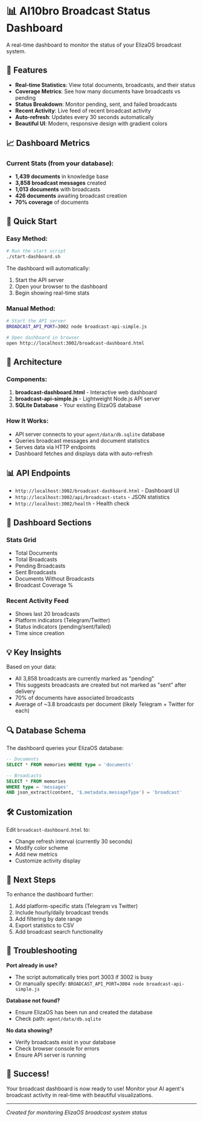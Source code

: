 # 📊 AI10bro Broadcast Status Dashboard

A real-time dashboard to monitor the status of your ElizaOS broadcast system.

## 🎯 Features

- **Real-time Statistics**: View total documents, broadcasts, and their status
- **Coverage Metrics**: See how many documents have broadcasts vs pending
- **Status Breakdown**: Monitor pending, sent, and failed broadcasts
- **Recent Activity**: Live feed of recent broadcast activity
- **Auto-refresh**: Updates every 30 seconds automatically
- **Beautiful UI**: Modern, responsive design with gradient colors

## 📈 Dashboard Metrics

### Current Stats (from your database):
- **1,439 documents** in knowledge base
- **3,858 broadcast messages** created
- **1,013 documents** with broadcasts
- **426 documents** awaiting broadcast creation
- **70% coverage** of documents

## 🚀 Quick Start

### Easy Method:
```bash
# Run the start script
./start-dashboard.sh
```

The dashboard will automatically:
1. Start the API server
2. Open your browser to the dashboard
3. Begin showing real-time stats

### Manual Method:
```bash
# Start the API server
BROADCAST_API_PORT=3002 node broadcast-api-simple.js

# Open dashboard in browser
open http://localhost:3002/broadcast-dashboard.html
```

## 🔧 Architecture

### Components:
1. **broadcast-dashboard.html** - Interactive web dashboard
2. **broadcast-api-simple.js** - Lightweight Node.js API server
3. **SQLite Database** - Your existing ElizaOS database

### How It Works:
- API server connects to your `agent/data/db.sqlite` database
- Queries broadcast messages and document statistics
- Serves data via HTTP endpoints
- Dashboard fetches and displays data with auto-refresh

## 📊 API Endpoints

- `http://localhost:3002/broadcast-dashboard.html` - Dashboard UI
- `http://localhost:3002/api/broadcast-stats` - JSON statistics
- `http://localhost:3002/health` - Health check

## 🎨 Dashboard Sections

### Stats Grid
- Total Documents
- Total Broadcasts  
- Pending Broadcasts
- Sent Broadcasts
- Documents Without Broadcasts
- Broadcast Coverage %

### Recent Activity Feed
- Shows last 20 broadcasts
- Platform indicators (Telegram/Twitter)
- Status indicators (pending/sent/failed)
- Time since creation

## 💡 Key Insights

Based on your data:
- All 3,858 broadcasts are currently marked as "pending"
- This suggests broadcasts are created but not marked as "sent" after delivery
- 70% of documents have associated broadcasts
- Average of ~3.8 broadcasts per document (likely Telegram + Twitter for each)

## 🔍 Database Schema

The dashboard queries your ElizaOS database:
```sql
-- Documents
SELECT * FROM memories WHERE type = 'documents'

-- Broadcasts  
SELECT * FROM memories 
WHERE type = 'messages' 
AND json_extract(content, '$.metadata.messageType') = 'broadcast'
```

## 🛠 Customization

Edit `broadcast-dashboard.html` to:
- Change refresh interval (currently 30 seconds)
- Modify color scheme
- Add new metrics
- Customize activity display

## 📝 Next Steps

To enhance the dashboard further:
1. Add platform-specific stats (Telegram vs Twitter)
2. Include hourly/daily broadcast trends
3. Add filtering by date range
4. Export statistics to CSV
5. Add broadcast search functionality

## 🐛 Troubleshooting

**Port already in use?**
- The script automatically tries port 3003 if 3002 is busy
- Or manually specify: `BROADCAST_API_PORT=3004 node broadcast-api-simple.js`

**Database not found?**
- Ensure ElizaOS has been run and created the database
- Check path: `agent/data/db.sqlite`

**No data showing?**
- Verify broadcasts exist in your database
- Check browser console for errors
- Ensure API server is running

## 🎉 Success!

Your broadcast dashboard is now ready to use! Monitor your AI agent's broadcast activity in real-time with beautiful visualizations.

---
*Created for monitoring ElizaOS broadcast system status*